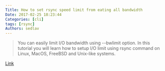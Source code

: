```yaml
---
Title: How to set rsync speed limit from eating all bandwidth
Date: 2017-02-25 18:23:44
Categories: [cli]
tags: [rsync]
Authors: sedlav
---
```


> You can easily limit I/O bandwidth using --bwlimit option. In this tutorial you will learn how to setup I/O limit using rsync command on Linux, MacOS, FreeBSD and Unix-like systems.

[Link](https://www.cyberciti.biz/faq/how-to-set-keep-rsync-from-using-all-your-bandwidth-on-linux-unix/)
